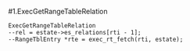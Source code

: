 #1.ExecGetRangeTableRelation

```
ExecGetRangeTableRelation
--rel = estate->es_relations[rti - 1];
--RangeTblEntry *rte = exec_rt_fetch(rti, estate);
```